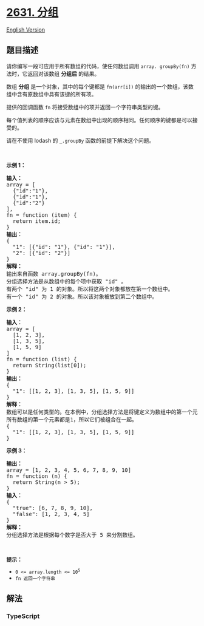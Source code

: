 # [2631. 分组](https://leetcode.cn/problems/group-by)

[English Version](/solution/2600-2699/2631.Group%20By/README_EN.md)

## 题目描述

<!-- 这里写题目描述 -->

<p>请你编写一段可应用于所有数组的代码，使任何数组调用 <code>array. groupBy(fn)</code> 方法时，它返回对该数组 <strong>分组后</strong> 的结果。</p>

<p>数组 <strong>分组</strong> 是一个对象，其中的每个键都是 <code>fn(arr[i])</code> 的输出的一个数组，该数组中含有原数组中具有该键的所有项。</p>

<p>提供的回调函数 <code>fn</code> 将接受数组中的项并返回一个字符串类型的键。</p>

<p>每个值列表的顺序应该与元素在数组中出现的顺序相同。任何顺序的键都是可以接受的。</p>

<p>请在不使用 lodash 的&nbsp;<code>_.groupBy</code> 函数的前提下解决这个问题。</p>

<p>&nbsp;</p>

<p><strong>示例 1：</strong></p>

<pre>
<b>输入：</b>
array = [
&nbsp; {"id":"1"},
&nbsp; {"id":"1"},
&nbsp; {"id":"2"}
], 
fn = function (item) { 
&nbsp; return item.id; 
}
<b>输出：</b>
{ 
&nbsp; "1": [{"id": "1"}, {"id": "1"}], &nbsp; 
&nbsp; "2": [{"id": "2"}] 
}
<strong>解释：</strong>
输出来自函数 array.groupBy(fn)。
分组选择方法是从数组中的每个项中获取 "id" 。
有两个 "id" 为 1 的对象。所以将这两个对象都放在第一个数组中。
有一个 "id" 为 2 的对象。所以该对象被放到第二个数组中。
</pre>

<p><strong>示例 2：</strong></p>

<pre>
<b>输入：</b>
array = [
&nbsp; [1, 2, 3],
&nbsp; [1, 3, 5],
&nbsp; [1, 5, 9]
]
fn = function (list) { 
&nbsp; return String(list[0]); 
}
<b>输出：</b>
{ 
&nbsp; "1": [[1, 2, 3], [1, 3, 5], [1, 5, 9]] 
}
<strong>解释：</strong>
数组可以是任何类型的。在本例中，分组选择方法是将键定义为数组中的第一个元素。
所有数组的第一个元素都是1，所以它们被组合在一起。
{
  "1": [[1, 2, 3], [1, 3, 5], [1, 5, 9]]
}
</pre>

<p><strong>示例 3：</strong></p>

<pre>
<b>输出：</b>
array = [1, 2, 3, 4, 5, 6, 7, 8, 9, 10]
fn = function (n) { 
&nbsp; return String(n &gt; 5);
}
<strong>输入：</strong>
{
&nbsp; "true": [6, 7, 8, 9, 10],
&nbsp; "false": [1, 2, 3, 4, 5]
}
<strong>解释：</strong>
分组选择方法是根据每个数字是否大于 5 来分割数组。
</pre>

<p>&nbsp;</p>

<p><strong>提示：</strong></p>

<ul>
	<li><code>0 &lt;= array.length &lt;= 10<sup>5</sup></code></li>
	<li><code>fn 返回一个字符串</code></li>
</ul>


## 解法

<!-- 这里可写通用的实现逻辑 -->

<!-- tabs:start -->

### **TypeScript**

<!-- 这里可写当前语言的特殊实现逻辑 -->

```ts

```

<!-- tabs:end -->